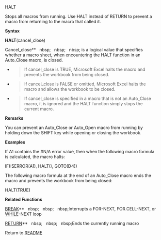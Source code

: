 HALT

Stops all macros from running. Use HALT instead of RETURN to prevent a
macro from returning to the macro that called it.

**Syntax**

**HALT**(cancel\_close)

Cancel\_close**&nbsp;&nbsp;&nbsp;nbsp;&nbsp;&nbsp;&nbsp;nbsp;&nbsp;&nbsp;&nbsp;nbsp;&nbsp;is a logical value that specifies
whether a macro sheet, when encountering the HALT function in an
Auto\_Close macro, is closed.

  - > If cancel\_close is TRUE, Microsoft Excel halts the macro and
    > prevents the workbook from being closed.

  - > If cancel\_close is FALSE or omitted, Microsoft Excel halts the
    > macro and allows the workbook to be closed.

  - > If cancel\_close is specified in a macro that is not an
    > Auto\_Close macro, it is ignored and the HALT function simply
    > stops the current macro.


**Remarks**

You can prevent an Auto\_Close or Auto\_Open macro from running by
holding down the SHIFT key while opening or closing the workbook.

**Examples**

If A1 contains the \#N/A error value, then when the following macro
formula is calculated, the macro halts:

IF(ISERROR(A1), HALT(), GOTO(D4))

The following macro formula at the end of an Auto\_Close macro ends the
macro and prevents the workbook from being closed:

HALT(TRUE)

**Related Functions**

[BREAK](BREAK.md)**&nbsp;&nbsp;&nbsp;nbsp;&nbsp;&nbsp;&nbsp;nbsp;&nbsp;&nbsp;&nbsp;nbsp;Interrupts a FOR-NEXT, FOR.CELL-NEXT, or
[WHILE](WHILE.md)-NEXT loop

[RETURN](RETURN.md)**&nbsp;&nbsp;&nbsp;nbsp;&nbsp;&nbsp;&nbsp;nbsp;&nbsp;&nbsp;&nbsp;nbsp;Ends the currently running macro



Return to [README](README.md)

